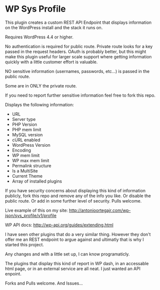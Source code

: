 WP Sys Profile
============================================

This plugin creates a custom REST API Endpoint that displays information on the WordPress install and the stack it runs on.

Requires WordPress 4.4 or higher.

No authentication is required for public route. Private route looks for a key passed in the request headers. OAuth is probably better, but this might make this plugin useful for larger scale support where getting information quickly with a little customer effort is valuable.


NO sensitive information (usernames, passwords, etc...) is passed in the public route.

Some are in ONLY the private route.

If you need to report further sensitive information feel free to fork this repo.

Displays the following information:

* URL
* Server type
* PHP Version
* PHP mem limit
* MySQL version
* cURL enabled
* WordPress Version
* Encoding
* WP mem limit
* WP max mem limit
* Permalink structure
* Is a MultiSite
* Current Theme
* Array of installed plugins

If you have security concerns about displaying this kind of information publicly, fork this repo and remove any of the info you like. Or disable the public route. Or add in some further level of security. Pulls welcome.


Live example of this on my site: http://antonioortegajr.com/wp-json/sys_profile/v1/profile

WP API docs: http://wp-api.org/guides/extending.html

I have seen other plugins that do a very similar thing. However they don't offer me an REST endpoint to argue against and ultimatly that is why I started this project.

Any changes and with a little set up, I can know programaticly.

The plugins that display this kind of report in WP dash, in an accessable html page, or in an external service are all neat. I just wanted an API enpoint.

Forks and Pulls welcome. And Issues...
